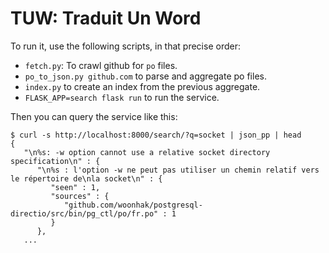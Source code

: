 # TUW: Traduit Un Word

To run it, use the following scripts, in that precise order:

- `fetch.py`: To crawl github for `po` files.
- `po_to_json.py github.com` to parse and aggregate po files.
- `index.py` to create an index from the previous aggregate.
- `FLASK_APP=search flask run` to run the service.

Then you can query the service like this:

```
$ curl -s http://localhost:8000/search/?q=socket | json_pp | head
{
   "\n%s: -w option cannot use a relative socket directory specification\n" : {
      "\n%s : l'option -w ne peut pas utiliser un chemin relatif vers le répertoire de\nla socket\n" : {
         "seen" : 1,
         "sources" : {
            "github.com/woonhak/postgresql-directio/src/bin/pg_ctl/po/fr.po" : 1
         }
      },
   ...
```
